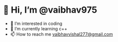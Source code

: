 # 👋 Hi, I’m @vaibhav975
- 👀 I’m interested in coding
- 🌱 I’m currently learning c++
- 📫 How to reach me vaibhavvishal277@gmail.com 

<!---
vaibhav975/vaibhav975 is a ✨ special ✨ repository because its `README.md` (this file) appears on your GitHub profile.
You can click the Preview link to take a look at your changes.
--->

